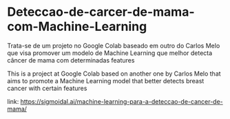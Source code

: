 # Deteccao-de-carcer-de-mama-com-Machine-Learning
Trata-se de um projeto no Google Colab baseado em outro do Carlos Melo que visa promover um modelo de Machine Learning que melhor detecta câncer de mama com determinadas features 

This is a project at Google Colab based on another one by Carlos Melo that aims to promote a Machine Learning model that better detects breast cancer with certain features


link: https://sigmoidal.ai/machine-learning-para-a-deteccao-de-cancer-de-mama/
